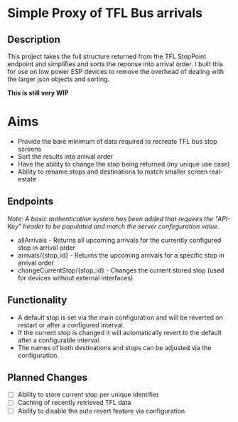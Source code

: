 # Simple Proxy of TFL Bus arrivals
## Description
This project takes the full structure returned from the TFL StopPoint endpoint and simplifies and sorts the reponse into arrival order. 
I built this for use on low power ESP devices to remove the overhead of dealing with the larger json objects and sorting. 

**This is still very WIP**

# Aims
- Provide the bare minimum of data required to recreate TFL bus stop screens
- Sort the results into arrival order
- Have the ability to change the stop being returned (my unique use case)
- Ability to rename stops and destinations to match smaller screen real-estate

## Endpoints
*Note: A basic authentication system has been added that requires the "API-Key" header to be populated and match the server confirguration value.*
- allArrivals - Returns all upcoming arrivals for the currently configured stop in arrival order
- arrivals/{stop_id} - Returns the upcoming arrivals for a specific stop in arrival order
- changeCurrentStop/{stop_id} - Changes the current stored stop (used for devices without external interfaces)

## Functionality
- A default stop is set via the main configuration and will be reverted on restart or after a configured interval.
- If the current stop is changed it will automatically revert to the default after a configurable interval.
- The names of both destinations and stops can be adjusted via the configuration.

## Planned Changes
- [ ] Ability to store current stop per unique identifier
- [ ] Caching of recently retrieved TFL data
- [ ] Ability to disable the auto revert feature via configuration
